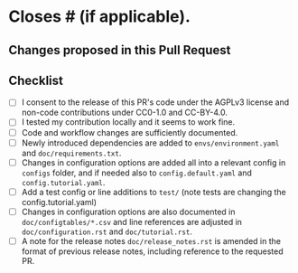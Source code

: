 # Closes # (if applicable).

## Changes proposed in this Pull Request


## Checklist

- [ ] I consent to the release of this PR's code under the AGPLv3 license and non-code contributions under CC0-1.0 and CC-BY-4.0.
- [ ] I tested my contribution locally and it seems to work fine.
- [ ] Code and workflow changes are sufficiently documented.
- [ ] Newly introduced dependencies are added to `envs/environment.yaml` and `doc/requirements.txt`.
- [ ] Changes in configuration options are added all into a relevant config in `configs` folder, and if needed also to `config.default.yaml` and `config.tutorial.yaml`.
- [ ] Add a test config or line additions to `test/` (note tests are changing the config.tutorial.yaml)
- [ ] Changes in configuration options are also documented in `doc/configtables/*.csv` and line references are adjusted in `doc/configuration.rst` and `doc/tutorial.rst`.
- [ ] A note for the release notes `doc/release_notes.rst` is amended in the format of previous release notes, including reference to the requested PR.

